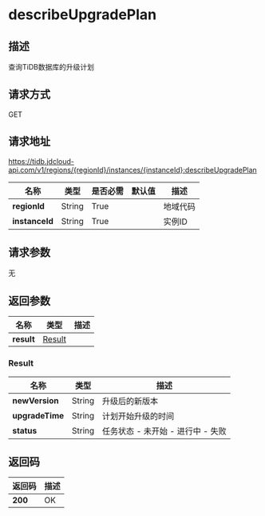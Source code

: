 # describeUpgradePlan


## 描述
查询TiDB数据库的升级计划

## 请求方式
GET

## 请求地址
https://tidb.jdcloud-api.com/v1/regions/{regionId}/instances/{instanceId}:describeUpgradePlan

|名称|类型|是否必需|默认值|描述|
|---|---|---|---|---|
|**regionId**|String|True| |地域代码|
|**instanceId**|String|True| |实例ID|

## 请求参数
无


## 返回参数
|名称|类型|描述|
|---|---|---|
|**result**|[Result](describeupgradeplan#result)| |

### <div id="result">Result</div>
|名称|类型|描述|
|---|---|---|
|**newVersion**|String|升级后的新版本|
|**upgradeTime**|String|计划开始升级的时间|
|**status**|String|任务状态 - 未开始 - 进行中 - 失败|

## 返回码
|返回码|描述|
|---|---|
|**200**|OK|
